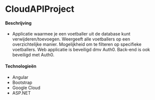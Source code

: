 # CloudAPIProject

#### Beschrijving
* Applicatie waarmee je een voetballer uit de database kunt verwijderen/toevoegen. 
Weergeeft alle voetballers op een overzichtelijke manier. 
Mogelijkheid om te filteren op specifieke voetballers. Web applicatie is beveiligd dmv Auth0. Back-end is ook beveiligd met Auth0.

#### Technologieën
* Angular
* Bootstrap
* Google Cloud
* ASP.NET
